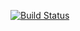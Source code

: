 [![Build Status](https://travis-ci.org/fkanehiro/hrpsys-tutorials.svg?branch=master)](https://travis-ci.org/fkanehiro/hrpsys-tutorials)

